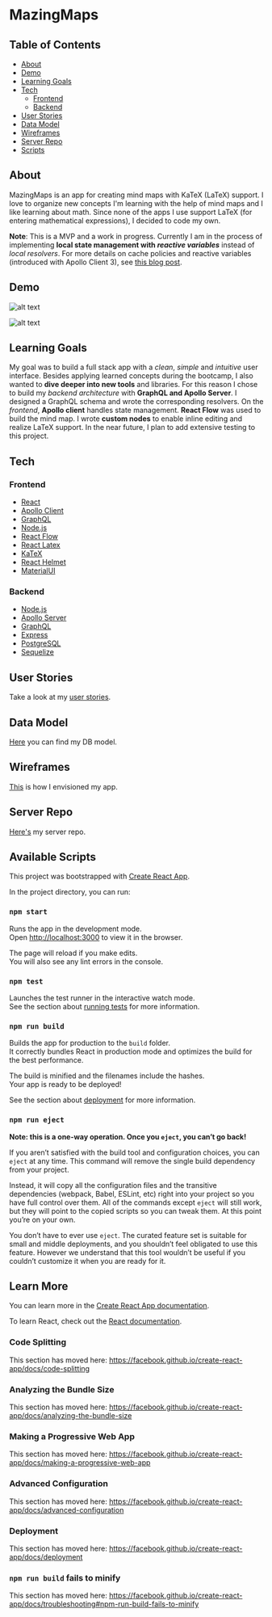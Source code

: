 # MazingMaps

## Table of Contents

- [About](https://github.com/contexD/mazingMaps-client#About)
- [Demo](https://github.com/contexD/mazingMaps-client#Demo)
- [Learning Goals](https://github.com/contexD/mazingMaps-client#learning-goals)
- [Tech](https://github.com/contexD/mazingMaps-client#Tech)
  - [Frontend](https://github.com/contexD/mazingMaps-client#frontend)
  - [Backend](https://github.com/contexD/mazingMaps-client#backend)
- [User Stories](https://github.com/contexD/mazingMaps-client#user-stories)
- [Data Model](https://github.com/contexD/mazingMaps-client#data-model)
- [Wireframes](https://github.com/contexD/mazingMaps-client#wireframes)
- [Server Repo](https://github.com/contexD/mazingMaps-client#server-repo)
- [Scripts](https://github.com/contexD/mazingMaps-client#available-scripts)

## About

MazingMaps is an app for creating mind maps with KaTeX (LaTeX) support. I love to organize new concepts I'm learning with the help of mind maps and I like learning about math. Since none of the apps I use support LaTeX (for entering mathematical expressions), I decided to code my own.

__Note__: This is a MVP and a work in progress.
Currently I am in the process of implementing __local state management with _reactive variables___ instead of _local resolvers_. For more details on cache policies and reactive variables (introduced with Apollo Client 3), see [this blog post](https://www.apollographql.com/blog/local-state-management-with-reactive-variables/).

## Demo

![alt text](https://github.com/contexD/mazingMaps-client/blob/master/latexNodesDemo.gif "creating nodes")


![alt text](https://github.com/contexD/mazingMaps-client/blob/master/deleteNodesDemo.gif "deleting nodes")

## Learning Goals

My goal was to build a full stack app with a _clean_, _simple_ and _intuitive_ user interface. Besides applying learned concepts during the bootcamp, I also wanted to __dive deeper into new tools__ and libraries. 
For this reason I chose to build my _backend architecture_ with __GraphQL and Apollo Server__. I designed a GraphQL schema and wrote the corresponding resolvers. On the _frontend_, __Apollo client__ handles state management.
__React Flow__ was used to build the mind map. I wrote __custom nodes__ to enable inline editing and realize LaTeX support.
In the near future, I plan to add extensive testing to this project.

## Tech

### Frontend

- [React](https://reactjs.org/)
- [Apollo Client](https://www.apollographql.com/docs/react/)
- [GraphQL](https://graphql.org/)
- [Node.js](https://nodejs.org/en/)
- [React Flow](https://github.com/wbkd/react-flow)
- [React Latex](https://www.npmjs.com/package/react-latex)
- [KaTeX](https://katex.org/)
- [React Helmet](https://github.com/nfl/react-helmet)
- [MaterialUI](https://material-ui.com/)

### Backend

- [Node.js](https://nodejs.org/en/)
- [Apollo Server](https://www.apollographql.com/docs/apollo-server/)
- [GraphQL](https://graphql.org/)
- [Express](http://expressjs.com/)
- [PostgreSQL](https://www.postgresql.org/)
- [Sequelize](https://sequelize.org/)

## User Stories

Take a look at my [user stories](https://github.com/contexD/mazingMaps-client/projects/1).

## Data Model

[Here](https://github.com/contexD/mazingMaps-client/blob/master/ER_MazingMapper_wBG.png) you can find my DB model.

## Wireframes

[This](https://github.com/contexD/mazingMaps-client/tree/master/wireframe) is how I envisioned my app.

## Server Repo

[Here's](https://github.com/contexD/mazingMaps-server) my server repo.

## Available Scripts

This project was bootstrapped with [Create React App](https://github.com/facebook/create-react-app).

In the project directory, you can run:

### `npm start`

Runs the app in the development mode.<br />
Open [http://localhost:3000](http://localhost:3000) to view it in the browser.

The page will reload if you make edits.<br />
You will also see any lint errors in the console.

### `npm test`

Launches the test runner in the interactive watch mode.<br />
See the section about [running tests](https://facebook.github.io/create-react-app/docs/running-tests) for more information.

### `npm run build`

Builds the app for production to the `build` folder.<br />
It correctly bundles React in production mode and optimizes the build for the best performance.

The build is minified and the filenames include the hashes.<br />
Your app is ready to be deployed!

See the section about [deployment](https://facebook.github.io/create-react-app/docs/deployment) for more information.

### `npm run eject`

**Note: this is a one-way operation. Once you `eject`, you can’t go back!**

If you aren’t satisfied with the build tool and configuration choices, you can `eject` at any time. This command will remove the single build dependency from your project.

Instead, it will copy all the configuration files and the transitive dependencies (webpack, Babel, ESLint, etc) right into your project so you have full control over them. All of the commands except `eject` will still work, but they will point to the copied scripts so you can tweak them. At this point you’re on your own.

You don’t have to ever use `eject`. The curated feature set is suitable for small and middle deployments, and you shouldn’t feel obligated to use this feature. However we understand that this tool wouldn’t be useful if you couldn’t customize it when you are ready for it.

## Learn More

You can learn more in the [Create React App documentation](https://facebook.github.io/create-react-app/docs/getting-started).

To learn React, check out the [React documentation](https://reactjs.org/).

### Code Splitting

This section has moved here: https://facebook.github.io/create-react-app/docs/code-splitting

### Analyzing the Bundle Size

This section has moved here: https://facebook.github.io/create-react-app/docs/analyzing-the-bundle-size

### Making a Progressive Web App

This section has moved here: https://facebook.github.io/create-react-app/docs/making-a-progressive-web-app

### Advanced Configuration

This section has moved here: https://facebook.github.io/create-react-app/docs/advanced-configuration

### Deployment

This section has moved here: https://facebook.github.io/create-react-app/docs/deployment

### `npm run build` fails to minify

This section has moved here: https://facebook.github.io/create-react-app/docs/troubleshooting#npm-run-build-fails-to-minify

